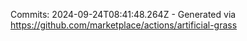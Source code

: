 Commits: 2024-09-24T08:41:48.264Z - Generated via https://github.com/marketplace/actions/artificial-grass
<br>
